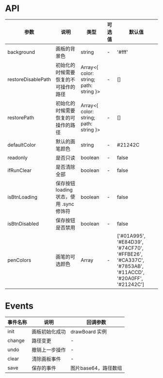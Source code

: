 # API

| 参数         | 说明               | 类型   | 可选值 | 默认值    |
| ------------ | ------------------ | ------ | ------ | --------- |
|background|画板的背景色|string|-|'#fff'|
|restoreDisablePath|初始化的时候需要恢复的不可操作的路径|Array<{ color: string; path: string }>|-|[]|
|restorePath|初始化的时候需要恢复的可操作的路径|Array<{ color: string; path: string }>|-|[]|
|defaultColor|默认的画笔颜色|string|-|#21242C|
|readonly|是否只读|boolean|-|false|
|ifRunClear|是否清除全部|boolean|-|false|
|isBtnLoading|保存按钮loading状态，使用 .sync 修饰符|boolean|-|false|
|isBtnDisabled|保存按钮是否禁用|boolean|-|false|
|penColors|画笔的可选颜色|Array<string>|-|['#01A995', '#E84D39', '#74CF70', '#FFBE26', '#CA337C', '#7853AB', '#11ACCD', '#20A0FF', '#21242C']|

# Events

| 事件名称 | 说明         | 回调参数 |
| -------- | ------------ | -------- |
|init|画板初始化成功|drawBoard 实例|
|change|路径变更|-|
|undo|撤销上一步操作|-|
|clear|清除画板事件|-|
|save|保存的事件|图片base64，路径数组|
